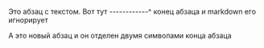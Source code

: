 Это абзац с текстом.
Вот тут ------------^ конец абзаца
и markdown его игнорирует

А это новый абзац и он отделен
двумя символами конца абзаца
